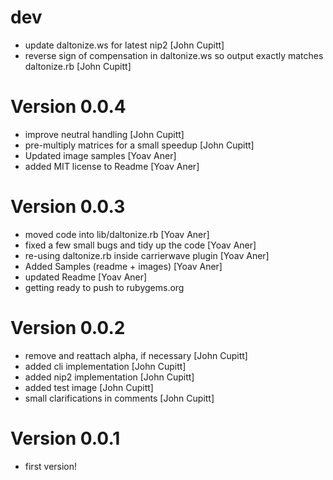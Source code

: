 # dev

* update daltonize.ws for latest nip2 [John Cupitt]
* reverse sign of compensation in daltonize.ws so output exactly matches
  daltonize.rb [John Cupitt]

# Version 0.0.4

* improve neutral handling [John Cupitt]
* pre-multiply matrices for a small speedup [John Cupitt]
* Updated image samples [Yoav Aner]
* added MIT license to Readme [Yoav Aner]

# Version 0.0.3

* moved code into lib/daltonize.rb [Yoav Aner]
* fixed a few small bugs and tidy up the code [Yoav Aner]
* re-using daltonize.rb inside carrierwave plugin [Yoav Aner]
* Added Samples (readme + images) [Yoav Aner]
* updated Readme [Yoav Aner]
* getting ready to push to rubygems.org

# Version 0.0.2

* remove and reattach alpha, if necessary [John Cupitt]
* added cli implementation [John Cupitt]
* added nip2 implementation [John Cupitt]
* added test image [John Cupitt]
* small clarifications in comments [John Cupitt]

# Version 0.0.1

* first version!
